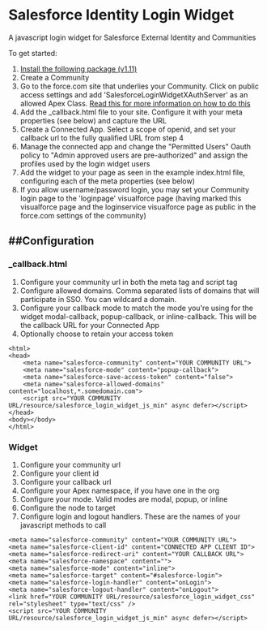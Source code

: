 # Salesforce Identity Login Widget  

A javascript login widget for Salesforce External Identity and Communities

To get started:

1. [Install the following package (v1.11)](https://login.salesforce.com/packaging/installPackage.apexp?p0=04tj0000001iMnb)
2. Create a Community
3. Go to the force.com site that underlies your Community.  Click on public access settings and add 'SalesforceLoginWidgetXAuthServer' as an allowed Apex Class.  [Read this for more information on how to do this](https://developer.salesforce.com/blogs/developer-relations/2012/02/quick-tip-public-restful-web-services-on-force-com-sites.html)
4. Add the _callback.html file to your site.  Configure it with your meta properties (see below) and capture the URL
5. Create a Connected App.  Select a scope of openid, and set your callback url to the fully qualified URL from step 4
6. Manage the connected app and change the "Permitted Users" Oauth policy to "Admin approved users are pre-authorized" and assign the profiles used by the login widget users
7. Add the widget to your page as seen in the example index.html file, configuring each of the meta properties (see below)
8. If you allow username/password login, you may set your Community login page to the 'loginpage' visualforce page (having marked this visualforce page and the loginservice visualforce page as public in the force.com settings of the community)


##Configuration
--

### _callback.html

1. Configure your community url in both the meta tag and script tag
2. Configure allowed domains.  Comma separated lists of domains that will participate in SSO.  You can wildcard a domain. 
3. Configure your callback mode to match the mode you're using for the widget modal-callback, popup-callback, or inline-callback.  This will be the callback URL for your Connected App
4. Optionally choose to retain your access token

```
<html>
<head>
    <meta name="salesforce-community" content="YOUR COMMUNITY URL">
	<meta name="salesforce-mode" content="popup-callback">
	<meta name="salesforce-save-access-token" content="false">
	<meta name="salesforce-allowed-domains" content="localhost,*.somedomain.com">
    <script src="YOUR COMMUNITY URL/resource/salesforce_login_widget_js_min" async defer></script>
</head> 
<body></body>    
</html>

```

### Widget

1. Configure your community url
2. Configure your client id
3. Configure your callback url
4. Configure your Apex namespace, if you have one in the org
5. Configure your mode.  Valid modes are modal, popup, or inline
6. Configure the node to target
7. Configure login and logout handlers.  These are the names of your javascript methods to call

```
<meta name="salesforce-community" content="YOUR COMMUNITY URL">
<meta name="salesforce-client-id" content="CONNECTED APP CLIENT ID">
<meta name="salesforce-redirect-uri" content="YOUR CALLBACK URL">
<meta name="salesforce-namespace" content="">
<meta name="salesforce-mode" content="inline">
<meta name="salesforce-target" content="#salesforce-login">
<meta name="salesforce-login-handler" content="onLogin">
<meta name="salesforce-logout-handler" content="onLogout">
<link href="YOUR COMMUNITY URL/resource/salesforce_login_widget_css" rel="stylesheet" type="text/css" />  
<script src="YOUR COMMUNITY URL/resource/salesforce_login_widget_js_min" async defer></script>

```
